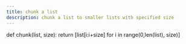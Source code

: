 ```yaml
---
title: chunk a list
description: chunk a list to smaller lists with specified size
---
```

def chunk(list, size):
    return [list[i:i+size] for i in range(0,len(list), size)]
